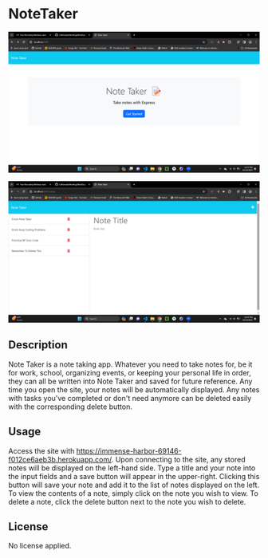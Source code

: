 # NoteTaker

![A screenshot of the note taker landing page](public/assets/images/Screenshot%20(15).png)

![A screenshot of the note taker application](public/assets/images/Screenshot%20(16).png)

## Description

Note Taker is a note taking app. Whatever you need to take notes for, be it for work, school, organizing events, or keeping your personal life in order, they can all be written into Note Taker and saved for future reference. Any time you open the site, your notes will be automatically displayed. Any notes with tasks you've completed or don't need anymore can be deleted easily with the corresponding delete button.

## Usage
Access the site with https://immense-harbor-69146-f012ce6aeb3b.herokuapp.com/. Upon connecting to the site, any stored notes will be displayed on the left-hand side. Type a title and your note into the input fields and a save button will appear in the upper-right. Clicking this button will save your note and add it to the list of notes displayed on the left. To view the contents of a note, simply click on the note you wish to view. To delete a note, click the delete button next to the note you wish to delete.

## License
No license applied.